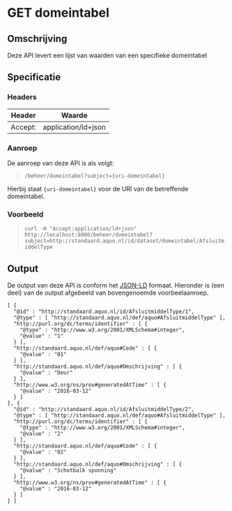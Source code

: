 # GET domeintabel

## Omschrijving
Deze API levert een lijst van waarden van een specifieke domeintabel

## Specificatie

### Headers

|Header|Waarde|
|------|------|
|Accept:|application/ld+json|

### Aanroep
De aanroep van deze API is als volgt:

> `/beheer/domeintabel?subject={uri-domeintabel}`

Hierbij staat `{uri-domeintabel}` voor de URI van de betreffende domeintabel.

### Voorbeeld

> `curl -H "Accept:application/ld+json" http://localhost:8080/beheer/domeintabel?subject=http://standaard.aquo.nl/id/dataset/domeintabel/AfsluitmiddelType`

## Output
De output van deze API is conform het [JSON-LD](https://json-ld.org) formaat. Hieronder is (een deel) van de output afgebeeld van bovengenoemde voorbeelaanroep.

    [ {
      "@id" : "http://standaard.aquo.nl/id/AfsluitmiddelType/1",
      "@type" : [ "http://standaard.aquo.nl/def/aquo#AfsluitmiddelType" ],
      "http://purl.org/dc/terms/identifier" : [ {
        "@type" : "http://www.w3.org/2001/XMLSchema#integer",
        "@value" : "1"
      } ],
      "http://standaard.aquo.nl/def/aquo#Code" : [ {
        "@value" : "01"
      } ],
      "http://standaard.aquo.nl/def/aquo#Omschrijving" : [ {
        "@value" : "Deur"
      } ],
      "http://www.w3.org/ns/prov#generatedAtTime" : [ {
        "@value" : "2016-03-12"
      } ]
    }, {
      "@id" : "http://standaard.aquo.nl/id/AfsluitmiddelType/2",
      "@type" : [ "http://standaard.aquo.nl/def/aquo#AfsluitmiddelType" ],
      "http://purl.org/dc/terms/identifier" : [ {
        "@type" : "http://www.w3.org/2001/XMLSchema#integer",
        "@value" : "2"
      } ],
      "http://standaard.aquo.nl/def/aquo#Code" : [ {
        "@value" : "02"
      } ],
      "http://standaard.aquo.nl/def/aquo#Omschrijving" : [ {
        "@value" : "Schotbalk sponning"
      } ],
      "http://www.w3.org/ns/prov#generatedAtTime" : [ {
        "@value" : "2016-03-12"
      } ]
    } ]
